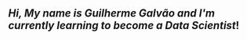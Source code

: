 <br />

## *Hi, My name is Guilherme Galvão and I'm currently learning to become a Data Scientist*!
<div>
  
<!-- ![Snake animation](https://github.com/GalvaoGui/GalvaoGui/blob/output/github-contribution-grid-snake.svg) -->

</div>



  
<!--
**GalvaoGui/GalvaoGui** is a ✨ _special_ ✨ repository because its `README.md` (this file) appears on your GitHub profile.

Here are some ideas to get you started:

- 🔭 I’m currently working on ...
- 🌱 I’m currently learning ...
- 👯 I’m looking to collaborate on ...
- 🤔 I’m looking for help with ...
- 💬 Ask me about ...
- 📫 How to reach me: ...
- 😄 Pronouns: ...
- ⚡ Fun fact: ...
-->
